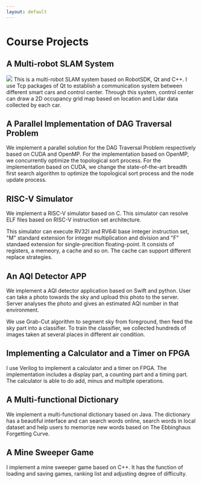 ```yaml
---
layout: default
---
```

# [](#header-1)Course Projects
## [](#header-2)A Multi-robot SLAM System
![]({{site.baseurl}}/assets/images/Multi_Robot_SLAM.png)
This is a multi-robot SLAM system based on RobotSDK, Qt and C++. I use Tcp packages of Qt to establish a communication system between different smart cars and control center. Through this system, control center can draw a 2D occupancy grid map based on location and Lidar data collected by each car.

## [](#header-2)A Parallel Implementation of DAG Traversal Problem
We implement a parallel solution for the DAG Traversal Problem respectively based on CUDA and OpenMP. For the implementation based on OpenMP, we concurrently optimize the topological sort process. For the implementation based on CUDA, we change the state-of-the-art breadth first search algorithm to optimize the topological sort process and the node update process.

## [](#header-2)RISC-V Simulator
We implement a RISC-V simulator based on C. This simulator can resolve ELF files based on RISC-V instruction set architecture.

This simulator can execute RV32I and RV64I base imteger instruction set, "M" standard extension for integer multiplication and division and "F" standaed extension for single-precition floating-point. It consists of registers, a memeory,  a cache and so on. The cache can support different replace strategies.

## [](#header-2)An AQI Detector APP
We implement a AQI detector application based on Swift and python. User can take a photo towards the sky and upload this photo to the server. Server analyses the photo and gives an estimated AQI number in that environment.

We use Grab-Cut algorithm to segment sky from foreground, then feed the sky part into a classifier. To train the classifier, we collected hundreds of images taken at several places in different air condition.

## [](#header-2)Implementing a Calculator and a Timer on FPGA
I use Verilog to implement a calculator and a timer on FPGA. The implementation includes a display part, a counting part and a timing part. The calculator is able to do add, minus and multiple operations.

## [](#header-2)A Multi-functional Dictionary
We implement a multi-functional dictionary based on Java. The dictionary has a beautiful interface and can search words online, search words in local dataset and help users to memorize new words based on The Ebbinghaus Forgetting Curve.

## [](#header-2)A Mine Sweeper Game
I implement a mine sweeper game based on C++. It has the function of loading and saving games, ranking list and adjusting degree of difficulty.
